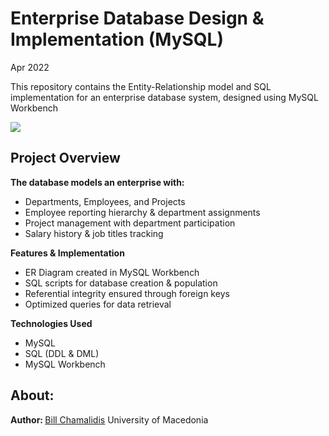 # Enterprise Database Design & Implementation (MySQL)

Apr 2022

This repository contains the Entity-Relationship model and SQL implementation for an enterprise database system, designed using MySQL Workbench


![](img/2-Β.png)

## Project Overview

**The database models an enterprise with:**

- Departments, Employees, and Projects
- Employee reporting hierarchy & department assignments
- Project management with department participation
- Salary history & job titles tracking

**Features & Implementation**

- ER Diagram created in MySQL Workbench
- SQL scripts for database creation & population
- Referential integrity ensured through foreign keys
- Optimized queries for data retrieval

**Technologies Used**

- MySQL
- SQL (DDL & DML)
- MySQL Workbench

<h2>About:</h2>
<p><b>Author: </b><a href="https://github.com/bill-chamal">Bill Chamalidis</a> University of Macedonia</p>
